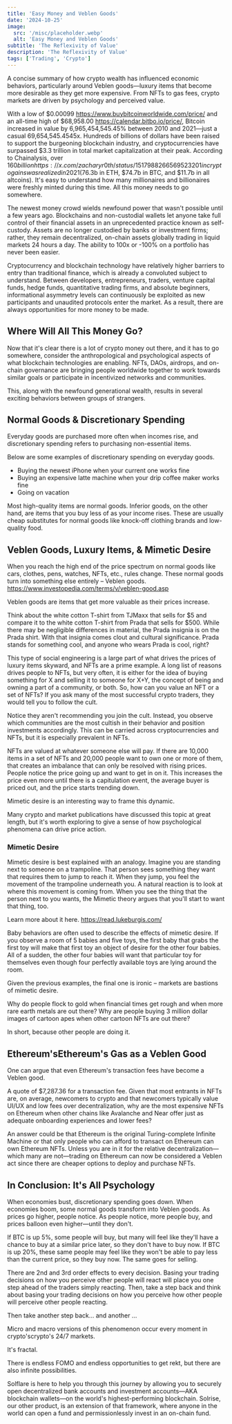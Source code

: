 ```yaml
---
title: 'Easy Money and Veblen Goods'
date: '2024-10-25'
image:
  src: '/misc/placeholder.webp'
  alt: 'Easy Money and Veblen Goods'
subtitle: 'The Reflexivity of Value'
description: 'The Reflexivity of Value'
tags: ['Trading', 'Crypto']
---
```


<style jsx>{`
  .prose a {
    text-decoration: underline;
    color: var(--color-accent);
  }
  .prose ol {
    list-style-type: decimal;
    margin-left: 2em; /* Adjust as needed for indentation */
    padding-left: 0.5em; /* Add padding if needed */
  }
  .prose ol li {
    margin-bottom: 0.5em;
    color: var(--color-text-primary);
    line-height: 1.5; /* Adjust line height for better readability */
  }
`}</style>

<div class="tldr-section">
A concise summary of how crypto wealth has influenced economic behaviors, particularly around Veblen goods—luxury items that become more desirable as they get more expensive. From NFTs to gas fees, crypto markets are driven by psychology and perceived value.
</div>

With a low of $0.00099 https://www.buybitcoinworldwide.com/price/ and an all-time high of $68,958.00 https://calendar.bitbo.io/price/, Bitcoin increased in value by 6,965,454,545.45% between 2010 and 2021—just a casual 69,654,545.4545x. Hundreds of billions of dollars have been raised to support the burgeoning blockchain industry, and cryptocurrencies have surpassed $3.3 trillion in total market capitalization at their peak. According to Chainalysis, over $160 billion https://x.com/zacharyr0th/status/1517988266569523201 in crypto gains was realized in 2021 ($76.3b in ETH, $74.7b in BTC, and $11.7b in all altcoins). It's easy to understand how many millionaires and billionaires were freshly minted during this time. All this money needs to go somewhere.

The newest money crowd wields newfound power that wasn't possible until a few years ago. Blockchains and non-custodial wallets let anyone take full control of their financial assets in an unprecedented practice known as self-custody. Assets are no longer custodied by banks or investment firms; rather, they remain decentralized, on-chain assets globally trading in liquid markets 24 hours a day. The ability to 100x or -100% on a portfolio has never been easier.

Cryptocurrency and blockchain technology have relatively higher barriers to entry than traditional finance, which is already a convoluted subject to understand. Between developers, entrepreneurs, traders, venture capital funds, hedge funds, quantitative trading firms, and absolute beginners, informational asymmetry levels can continuously be exploited as new participants and unaudited protocols enter the market. As a result, there are always opportunities for more money to be made.

## Where Will All This Money Go?

Now that it's clear there is a lot of crypto money out there, and it has to go somewhere, consider the anthropological and psychological aspects of what blockchain technologies are enabling. NFTs, DAOs, airdrops, and on-chain governance are bringing people worldwide together to work towards similar goals or participate in incentivized networks and communities.

This, along with the newfound generational wealth, results in several exciting behaviors between groups of strangers.

## Normal Goods & Discretionary Spending

Everyday goods are purchased more often when incomes rise, and discretionary spending refers to purchasing non-essential items.

Below are some examples of discretionary spending on everyday goods.

- Buying the newest iPhone when your current one works fine
- Buying an expensive latte machine when your drip coffee maker works fine
- Going on vacation

Most high-quality items are normal goods. Inferior goods, on the other hand, are items that you buy less of as your income rises. These are usually cheap substitutes for normal goods like knock-off clothing brands and low-quality food.

## Veblen Goods, Luxury Items, & Mimetic Desire

When you reach the high end of the price spectrum on normal goods like cars, clothes, pens, watches, NFTs, etc., rules change. These normal goods turn into something else entirely – Veblen goods. https://www.investopedia.com/terms/v/veblen-good.asp

Veblen goods are items that get more valuable as their prices increase.

Think about the white cotton T-shirt from TJMaxx that sells for $5 and compare it to the white cotton T-shirt from Prada that sells for $500. While there may be negligible differences in material, the Prada insignia is on the Prada shirt. With that insignia comes clout and cultural significance. Prada stands for something cool, and anyone who wears Prada is cool, right?

This type of social engineering is a large part of what drives the prices of luxury items skyward, and NFTs are a prime example. A long list of reasons drives people to NFTs, but very often, it is either for the idea of buying something for X and selling it to someone for X+Y, the concept of being and owning a part of a community, or both. So, how can you value an NFT or a set of NFTs? If you ask many of the most successful crypto traders, they would tell you to follow the cult.

Notice they aren't recommending you join the cult. Instead, you observe which communities are the most cultish in their behavior and position investments accordingly. This can be carried across cryptocurrencies and NFTs, but it is especially prevalent in NFTs.

NFTs are valued at whatever someone else will pay. If there are 10,000 items in a set of NFTs and 20,000 people want to own one or more of them, that creates an imbalance that can only be resolved with rising prices. People notice the price going up and want to get in on it. This increases the price even more until there is a capitulation event, the average buyer is priced out, and the price starts trending down.

Mimetic desire is an interesting way to frame this dynamic.

Many crypto and market publications have discussed this topic at great length, but it's worth exploring to give a sense of how psychological phenomena can drive price action.

### Mimetic Desire

Mimetic desire is best explained with an analogy. Imagine you are standing next to someone on a trampoline. That person sees something they want that requires them to jump to reach it. When they jump, you feel the movement of the trampoline underneath you. A natural reaction is to look at where this movement is coming from. When you see the thing that the person next to you wants, the Mimetic theory argues that you'll start to want that thing, too.

Learn more about it here. https://read.lukeburgis.com/

Baby behaviors are often used to describe the effects of mimetic desire. If you observe a room of 5 babies and five toys, the first baby that grabs the first toy will make that first toy an object of desire for the other four babies. All of a sudden, the other four babies will want that particular toy for themselves even though four perfectly available toys are lying around the room.

Given the previous examples, the final one is ironic – markets are bastions of mimetic desire.

Why do people flock to gold when financial times get rough and when more rare earth metals are out there? Why are people buying 3 million dollar images of cartoon apes when other cartoon NFTs are out there?

In short, because other people are doing it.

## Ethereum'sEthereum's Gas as a Veblen Good

One can argue that even Ethereum's transaction fees have become a Veblen good.

A quote of $7,287.36 for a transaction fee.
Given that most entrants in NFTs are, on average, newcomers to crypto and that newcomers typically value UI/UX and low fees over decentralization, why are the most expensive NFTs on Ethereum when other chains like Avalanche and Near offer just as adequate onboarding experiences and lower fees?

An answer could be that Ethereum is the original Turing-complete Infinite Machine or that only people who can afford to transact on Ethereum can own Ethereum NFTs. Unless you are in it for the relative decentralization—which many are not—trading on Ethereum can now be considered a Veblen act since there are cheaper options to deploy and purchase NFTs.

## In Conclusion: It's All Psychology

When economies bust, discretionary spending goes down. When economies boom, some normal goods transform into Veblen goods. As prices go higher, people notice. As people notice, more people buy, and prices balloon even higher—until they don't.

If BTC is up 5%, some people will buy, but many will feel like they'll have a chance to buy at a similar price later, so they don't have to buy now. If BTC is up 20%, these same people may feel like they won't be able to pay less than the current price, so they buy now. The same goes for selling.

There are 2nd and 3rd order effects to every decision. Basing your trading decisions on how you perceive other people will react will place you one step ahead of the traders simply reacting. Then, take a step back and think about basing your trading decisions on how you perceive how other people will perceive other people reacting.

Then take another step back… and another …

Micro and macro versions of this phenomenon occur every moment in crypto'scrypto's 24/7 markets.

It's fractal.

There is endless FOMO and endless opportunities to get rekt, but there are also infinite possibilities.

Solflare is here to help you through this journey by allowing you to securely open decentralized bank accounts and investment accounts—AKA blockchain wallets—on the world's highest-performing blockchain. Solrise, our other product, is an extension of that framework, where anyone in the world can open a fund and permissionlessly invest in an on-chain fund.
